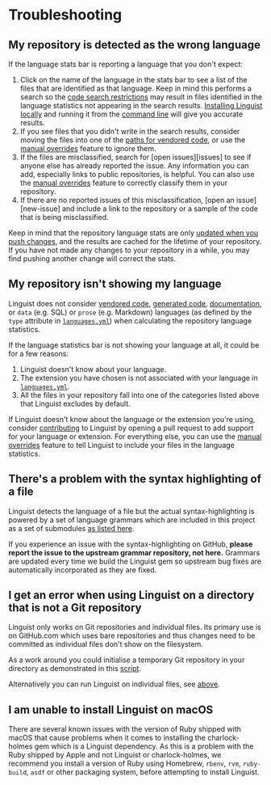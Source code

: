 # Troubleshooting

## My repository is detected as the wrong language

If the language stats bar is reporting a language that you don't expect:

1. Click on the name of the language in the stats bar to see a list of the files that are identified as that language.
   Keep in mind this performs a search so the [code search restrictions][search-limits] may result in files identified in the language statistics not appearing in the search results.
   [Installing Linguist locally](/README.md/#installation) and running it from the [command line](/README.md#command-line-usage) will give you accurate results.
1. If you see files that you didn't write in the search results, consider moving the files into one of the [paths for vendored code](/lib/linguist/vendor.yml), or use the [manual overrides](/docs/overrides.md) feature to ignore them.
1. If the files are misclassified, search for [open issues][issues] to see if anyone else has already reported the issue.
   Any information you can add, especially links to public repositories, is helpful.
   You can also use the [manual overrides](/docs/overrides.md) feature to correctly classify them in your repository.
1. If there are no reported issues of this misclassification, [open an issue][new-issue] and include a link to the repository or a sample of the code that is being misclassified.

[search-limits]: https://docs.github.com/github/searching-for-information-on-github/searching-code#considerations-for-code-search

Keep in mind that the repository language stats are only [updated when you push changes](#how-linguist-works-on-githubcom), and the results are cached for the lifetime of your repository.
If you have not made any changes to your repository in a while, you may find pushing another change will correct the stats.

## My repository isn't showing my language

Linguist does not consider [vendored code](/docs/overrides.md#vendored-code), [generated code](/docs/overrides.md#generated-code), [documentation](/docs/overrides.md#documentation), or `data` (e.g. SQL) or `prose` (e.g. Markdown) languages (as defined by the `type` attribute in [`languages.yml`](/lib/linguist/languages.yml)) when calculating the repository language statistics.

If the language statistics bar is not showing your language at all, it could be for a few reasons:

1. Linguist doesn't know about your language.
1. The extension you have chosen is not associated with your language in [`languages.yml`](/lib/linguist/languages.yml).
1. All the files in your repository fall into one of the categories listed above that Linguist excludes by default.

If Linguist doesn't know about the language or the extension you're using, consider [contributing](CONTRIBUTING.md) to Linguist by opening a pull request to add support for your language or extension.
For everything else, you can use the [manual overrides](/docs/overrides.md) feature to tell Linguist to include your files in the language statistics.

## There's a problem with the syntax highlighting of a file

Linguist detects the language of a file but the actual syntax-highlighting is powered by a set of language grammars which are included in this project as a set of submodules [as listed here](/vendor/README.md).

If you experience an issue with the syntax-highlighting on GitHub, **please report the issue to the upstream grammar repository, not here.**
Grammars are updated every time we build the Linguist gem so upstream bug fixes are automatically incorporated as they are fixed.

## I get an error when using Linguist on a directory that is not a Git repository

Linguist only works on Git repositories and individual files. Its primary use is on GitHub.com which uses bare
repositories and thus changes need to be committed as individual files don't show on the filesystem.

As a work around you could initialise a temporary Git repository in your directory as demonstrated in this
[script](https://gist.github.com/PuZZleDucK/a45fd1fac3758235ffed9fe0e8aab643).

Alternatively you can run Linguist on individual files, see [above](/README.md#single-file).

## I am unable to install Linguist on macOS

There are several known issues with the version of Ruby shipped with macOS that cause problems when it comes to installing the charlock-holmes gem which is a Linguist dependency.
As this is a problem with the Ruby shipped by Apple and not Linguist or charlock-holmes, we recommend you install a version of Ruby using Homebrew, `rbenv`, `rvm`, `ruby-build`, `asdf` or other packaging system, before attempting to install Linguist.
